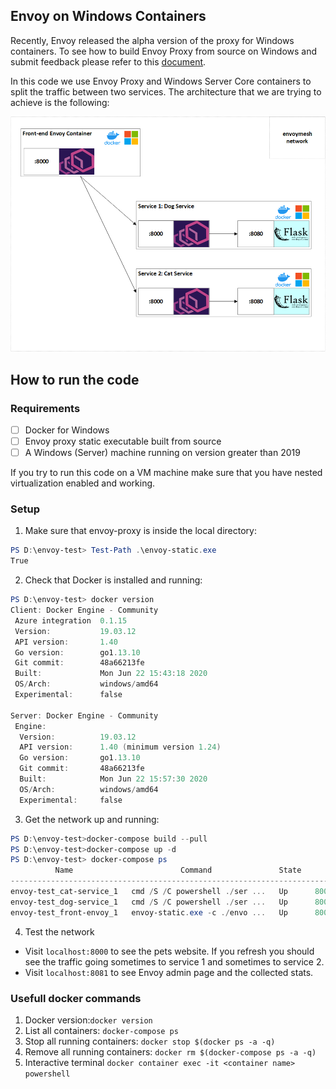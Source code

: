## Envoy on Windows Containers

Recently, Envoy released the alpha version of the proxy for Windows containers. To see how to build Envoy Proxy from source on Windows and submit feedback please refer to this [document](https://docs.google.com/document/d/1-sj_LSX93MXPbZpbV8TYc_WgpdHhd4LvrceVx2vDrMg/edit?usp=sharing).

In this code we use Envoy Proxy and Windows Server Core containers to split the traffic between two services. The architecture that we are trying to achieve is the following:

![Architecture](./assets/envoy-demo.png)

## How to run the code

### Requirements

- [ ] Docker for Windows
- [ ] Envoy proxy static executable built from source
- [ ] A Windows (Server) machine running on version greater than 2019

If you try to run this code on a VM machine make sure that you have nested virtualization enabled and working.

### Setup

1. Make sure that envoy-proxy is inside the local directory:

``` Powershell
PS D:\envoy-test> Test-Path .\envoy-static.exe
True
```

2. Check that Docker is installed and running:

``` Powershell
PS D:\envoy-test> docker version
Client: Docker Engine - Community
 Azure integration  0.1.15
 Version:           19.03.12
 API version:       1.40
 Go version:        go1.13.10
 Git commit:        48a66213fe
 Built:             Mon Jun 22 15:43:18 2020
 OS/Arch:           windows/amd64
 Experimental:      false

Server: Docker Engine - Community
 Engine:
  Version:          19.03.12
  API version:      1.40 (minimum version 1.24)
  Go version:       go1.13.10
  Git commit:       48a66213fe
  Built:            Mon Jun 22 15:57:30 2020
  OS/Arch:          windows/amd64
  Experimental:     false
```

3. Get the network up and running:

``` Powershell
PS D:\envoy-test>docker-compose build --pull
PS D:\envoy-test>docker-compose up -d
PS D:\envoy-test> docker-compose ps
          Name                        Command               State                            Ports
----------------------------------------------------------------------------------------------------------------------------
envoy-test_cat-service_1   cmd /S /C powershell ./ser ...   Up      8000/tcp, 8080/tcp
envoy-test_dog-service_1   cmd /S /C powershell ./ser ...   Up      8000/tcp, 8080/tcp
envoy-test_front-envoy_1   envoy-static.exe -c ./envo ...   Up      8000/tcp, 0.0.0.0:3000->8080/tcp, 0.0.0.0:8081->8081/tcp

```

4. Test the network

* Visit `localhost:8000` to see the pets website. If you refresh you should see the traffic going sometimes to service 1 and sometimes to service 2.
* Visit `localhost:8081` to see Envoy admin page and the collected stats.

### Usefull docker commands

1. Docker version:`docker version`
1. List all containers: `docker-compose ps`
1. Stop all running containers: `docker stop $(docker ps -a -q)`
1. Remove all running containers: `docker rm $(docker-compose ps -a -q)`
1. Interactive terminal `docker container exec -it <container name> powershell`
